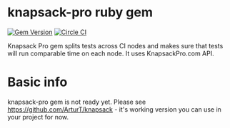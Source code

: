 # knapsack-pro ruby gem

[![Gem Version](https://badge.fury.io/rb/knapsack-pro.png)](https://rubygems.org/gems/knapsack-pro)
[![Circle CI](https://circleci.com/gh/KnapsackPro/knapsack-pro-ruby.svg?style=svg)](https://circleci.com/gh/KnapsackPro/knapsack-pro-ruby)

Knapsack Pro gem splits tests across CI nodes and makes sure that tests will run comparable time on each node. It uses KnapsackPro.com API.

# Basic info

knapsack-pro gem is not ready yet. Please see https://github.com/ArturT/knapsack - it's working version you can use in your project for now.
